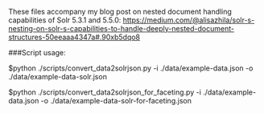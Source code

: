 These files accompany my blog post on nested document handling capabilities of Solr 5.3.1 and 5.5.0:
https://medium.com/@alisazhila/solr-s-nesting-on-solr-s-capabilities-to-handle-deeply-nested-document-structures-50eeaaa4347a#.90xb5dqo8

###Script usage:

$python ./scripts/convert_data2solrjson.py -i ./data/example-data.json -o ./data/example-data-solr.json

$python ./scripts/convert_data2solrjson_for_faceting.py -i ./data/example-data.json -o ./data/example-data-solr-for-faceting.json

